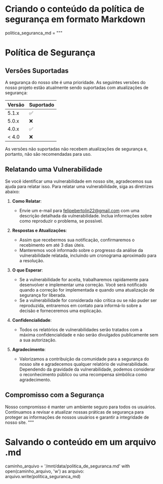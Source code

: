 # Criando o conteúdo da política de segurança em formato Markdown
politica_seguranca_md = """
# Política de Segurança

## Versões Suportadas
A segurança do nosso site é uma prioridade. As seguintes versões do nosso projeto estão atualmente sendo suportadas com atualizações de segurança:

| Versão   | Suportado |
|----------|-----------|
| 5.1.x    | ✅        |
| 5.0.x    | ❌        |
| 4.0.x    | ✅        |
| < 4.0    | ❌        |

As versões não suportadas não recebem atualizações de segurança e, portanto, não são recomendadas para uso.

## Relatando uma Vulnerabilidade
Se você identificar uma vulnerabilidade em nosso site, agradecemos sua ajuda para relatar isso. Para relatar uma vulnerabilidade, siga as diretrizes abaixo:

1. **Como Relatar**: 
   - Envie um e-mail para felipebertolin22@gmail.com com uma descrição detalhada da vulnerabilidade. Inclua informações sobre como reproduzir o problema, se possível.

2. **Respostas e Atualizações**:
   - Assim que recebermos sua notificação, confirmaremos o recebimento em até 3 dias úteis.
   - Manteremos você informado sobre o progresso da análise da vulnerabilidade relatada, incluindo um cronograma aproximado para a resolução. 

3. **O que Esperar**:
   - Se a vulnerabilidade for aceita, trabalharemos rapidamente para desenvolver e implementar uma correção. Você será notificado quando a correção for implementada e quando uma atualização de segurança for liberada.
   - Se a vulnerabilidade for considerada não crítica ou se não puder ser reproduzida, entraremos em contato para informá-lo sobre a decisão e forneceremos uma explicação.

4. **Confidencialidade**:
   - Todos os relatórios de vulnerabilidades serão tratados com a máxima confidencialidade e não serão divulgados publicamente sem a sua autorização.

5. **Agradecimento**:
   - Valorizamos a contribuição da comunidade para a segurança do nosso site e agradecemos qualquer relatório de vulnerabilidade. Dependendo da gravidade da vulnerabilidade, podemos considerar o reconhecimento público ou uma recompensa simbólica como agradecimento.

## Compromisso com a Segurança
Nosso compromisso é manter um ambiente seguro para todos os usuários. Continuamos a revisar e atualizar nossas práticas de segurança para proteger as informações de nossos usuários e garantir a integridade de nosso site.
"""

# Salvando o conteúdo em um arquivo .md
caminho_arquivo = '/mnt/data/politica_de_seguranca.md'
with open(caminho_arquivo, 'w') as arquivo:
    arquivo.write(politica_seguranca_md)


